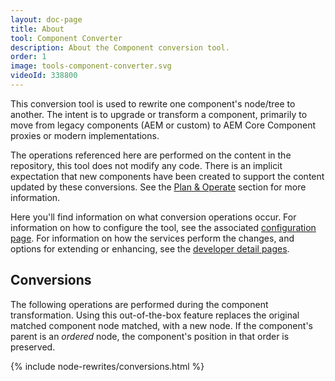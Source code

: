 ```yaml
---
layout: doc-page
title: About 
tool: Component Converter
description: About the Component conversion tool.
order: 1
image: tools-component-converter.svg
videoId: 338800
---
```


This conversion tool is used to rewrite one component's node/tree to another. The intent is to upgrade or transform a component, primarily to move from legacy components (AEM or custom) to AEM Core Component proxies or modern implementations.

The operations referenced here are performed on the content in the repository, this tool does not modify any code. There is an implicit expectation that new components have been created to support the content updated by these conversions. See the <a href="{{ site.baseurl }}/pages/plan-operate.html">Plan & Operate</a> section for more information.

Here you'll find information on what conversion operations occur. For information on how to configure the tool, see the associated <a href="config.html">configuration page</a>. For information on how the services perform the changes, and options for extending or enhancing, see the <a href="{{ site.baseurl }}/pages/development.html">developer detail pages</a>.


## Conversions

The following operations are performed during the component transformation. Using this out-of-the-box feature replaces the original matched component node  matched, with a new node. If the component's parent is an *ordered* node, the component's position in that order is preserved.

{% include node-rewrites/conversions.html %}
